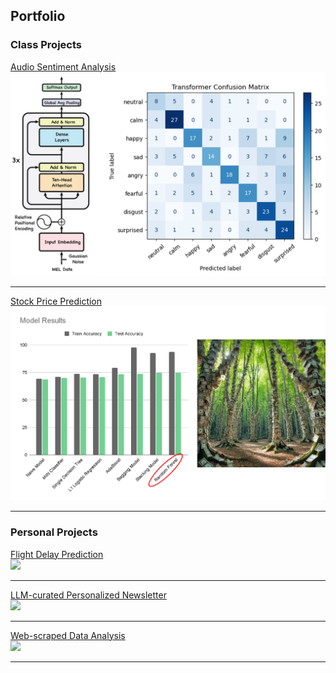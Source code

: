 ## Portfolio

### Class Projects

[Audio Sentiment Analysis](/audio_sentiment)
<img src="images/audio_project_image.png">

---
[Stock Price Prediction](/docs/stock_prediction.html)
<img src="images/stock_project_image.png">

---

### Personal Projects

[Flight Delay Prediction](/sample_page)  
<img src="images/dummy_thumbnail.jpg?raw=true"/>

---
[LLM-curated Personalized Newsletter](/pdf/sample_presentation.pdf)  
<img src="images/dummy_thumbnail.jpg?raw=true"/>

---
[Web-scraped Data Analysis](http://example.com/)  
<img src="images/dummy_thumbnail.jpg?raw=true"/>

---

